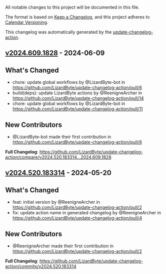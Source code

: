 <!-- # Changelog -->

All notable changes to this project will be documented in this file.

The format is based on [Keep a Changelog](https://keepachangelog.com/en/1.0.0/),
and this project adheres to [Calendar Versioning](https://calver.org/).

This changelog was automatically generated by the
[update-changelog-action](https://github.com/LizardByte/update-changelog-action).

## [v2024.609.1828] - 2024-06-09

## What's Changed
* chore: update global workflows by @LizardByte-bot in https://github.com/LizardByte/update-changelog-action/pull/6
* build(deps): update LizardByte actions by @ReenigneArcher in https://github.com/LizardByte/update-changelog-action/pull/14
* chore: update global workflows by @LizardByte-bot in https://github.com/LizardByte/update-changelog-action/pull/11

## New Contributors
* @LizardByte-bot made their first contribution in https://github.com/LizardByte/update-changelog-action/pull/6

**Full Changelog**: https://github.com/LizardByte/update-changelog-action/compare/v2024.520.183314...2024.609.1828

## [v2024.520.183314] - 2024-05-20

## What's Changed
* feat: initial version by @ReenigneArcher in https://github.com/LizardByte/update-changelog-action/pull/2
* fix: update action name in generated changelog by @ReenigneArcher in https://github.com/LizardByte/update-changelog-action/pull/4

## New Contributors
* @ReenigneArcher made their first contribution in https://github.com/LizardByte/update-changelog-action/pull/2

**Full Changelog**: https://github.com/LizardByte/update-changelog-action/commits/v2024.520.183314

[v2024.609.1828]: https://github.com/LizardByte/update-changelog-action/releases/tag/v2024.609.1828
[v2024.520.183314]: https://github.com/LizardByte/update-changelog-action/releases/tag/v2024.520.183314
